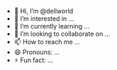 - 👋 Hi, I’m @dellworld
- 👀 I’m interested in ...
- 🌱 I’m currently learning ...
- 💞️ I’m looking to collaborate on ...
- 📫 How to reach me ...
- 😄 Pronouns: ...
- ⚡ Fun fact: ...

<!---
dellworld/dellworld is a ✨ special ✨ repository because its `README.md` (this file) appears on your GitHub profile.
You can click the Preview link to take a look at your changes.
--->
